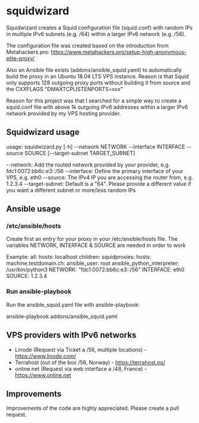 # squidwizard
Squidwizard creates a Squid configuration file (squid.conf) with random IPs in multiple IPv6 subnets 
(e.g. /64) within a larger IPv6 network (e.g. /56).

The configuration file was created based on the introduction from Metahackers.pro:
https://www.metahackers.pro/setup-high-anonymous-elite-proxy/

Also an Ansible file exists (addons/ansible_squid.yaml) to automatically build the proxy in an Ubuntu 18.04 LTS
VPS instance. Reason is that Squid only supports 128 outgoing proxy ports without building it from source and the
CXXFLAGS "DMAXTCPLISTENPORTS=xxx"

Reason for this project was that I searched for a simple way to create a squid.conf file with above 1k
outgoing IPv6 addresses within a larger IPv6 network provided by my VPS hosting provider.

## Squidwizard usage
usage: squidwizard.py [-h] 
    --network NETWORK 
    --interface INTERFACE 
    --source SOURCE 
    [--target-subnet TARGET_SUBNET]

--network: Add the routed network provided by your provider, e.g. fdc1:0072:bb6c:e3::/56
--interface: Define the primary interface of your VPS, e.g. eth0
--source: The IPv4 IP you are accessing the router from, e.g. 1.2.3.4
--target-subnet: Default is a "64". Please provide a different value if you want a different subnet or more/less
random IPs

## Ansible usage
### /etc/ansible/hosts
Create first an entry for your proxy in your /etc/ansible/hosts file. The variables NETWORK, INTERFACE & SOURCE
are needed in order to work

Example:
all:
  hosts:
    localhost
  children:
    squidproxies:
      hosts:
        machine.testdomain.ch:
          ansible_user: root
          ansible_python_interpreter: /usr/bin/python3
          NETWORK: "fdc1:0072:bb6c:e3::/56"
          INTERFACE: eth0
          SOURCE: 1.2.3.4

### Run ansible-playbook
Run the ansible_squid.yaml file with ansible-playbook:
 
ansible-playbook addons/ansible_squid.yaml

## VPS providers with IPv6 networks
 - Linode (Request via Ticket a /56, multiple locations) - https://www.linode.com/
 - Terrahost (out of the box /56, Norway) - https://terrahost.no/
 - online.net (Request via web interface a /48, France) - https://www.online.net
 
## Improvements
Improvements of the code are highly appreciated. Please create a pull request.
 